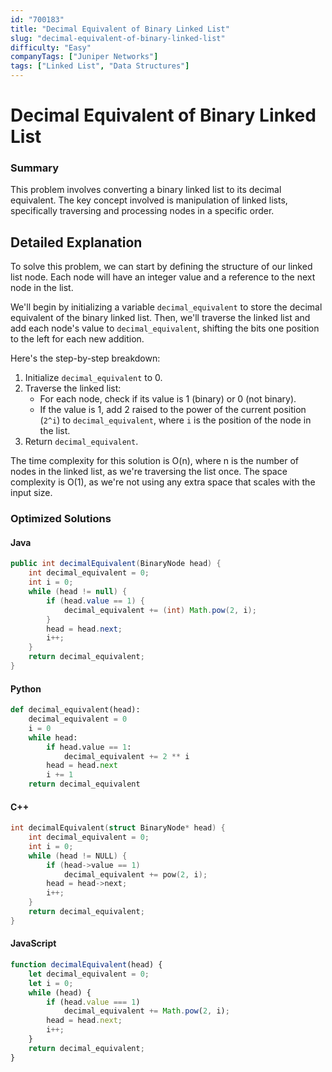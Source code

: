 ```yaml
---
id: "700183"
title: "Decimal Equivalent of Binary Linked List"
slug: "decimal-equivalent-of-binary-linked-list"
difficulty: "Easy"
companyTags: ["Juniper Networks"]
tags: ["Linked List", "Data Structures"]
---
```


**Decimal Equivalent of Binary Linked List**
=============================

### Summary
This problem involves converting a binary linked list to its decimal equivalent. The key concept involved is manipulation of linked lists, specifically traversing and processing nodes in a specific order.

## Detailed Explanation
To solve this problem, we can start by defining the structure of our linked list node. Each node will have an integer value and a reference to the next node in the list.

We'll begin by initializing a variable `decimal_equivalent` to store the decimal equivalent of the binary linked list. Then, we'll traverse the linked list and add each node's value to `decimal_equivalent`, shifting the bits one position to the left for each new addition.

Here's the step-by-step breakdown:

1. Initialize `decimal_equivalent` to 0.
2. Traverse the linked list:
	* For each node, check if its value is 1 (binary) or 0 (not binary).
	* If the value is 1, add 2 raised to the power of the current position (`2^i`) to `decimal_equivalent`, where `i` is the position of the node in the list.
3. Return `decimal_equivalent`.

The time complexity for this solution is O(n), where n is the number of nodes in the linked list, as we're traversing the list once. The space complexity is O(1), as we're not using any extra space that scales with the input size.

### Optimized Solutions

#### Java
```java
public int decimalEquivalent(BinaryNode head) {
    int decimal_equivalent = 0;
    int i = 0;
    while (head != null) {
        if (head.value == 1) {
            decimal_equivalent += (int) Math.pow(2, i);
        }
        head = head.next;
        i++;
    }
    return decimal_equivalent;
}
```

#### Python
```python
def decimal_equivalent(head):
    decimal_equivalent = 0
    i = 0
    while head:
        if head.value == 1:
            decimal_equivalent += 2 ** i
        head = head.next
        i += 1
    return decimal_equivalent
```

#### C++
```cpp
int decimalEquivalent(struct BinaryNode* head) {
    int decimal_equivalent = 0;
    int i = 0;
    while (head != NULL) {
        if (head->value == 1)
            decimal_equivalent += pow(2, i);
        head = head->next;
        i++;
    }
    return decimal_equivalent;
}
```

#### JavaScript
```javascript
function decimalEquivalent(head) {
    let decimal_equivalent = 0;
    let i = 0;
    while (head) {
        if (head.value === 1)
            decimal_equivalent += Math.pow(2, i);
        head = head.next;
        i++;
    }
    return decimal_equivalent;
}
```